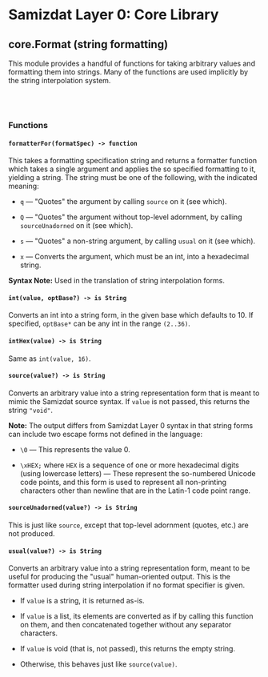 Samizdat Layer 0: Core Library
==============================

core.Format (string formatting)
-------------------------------

This module provides a handful of functions for taking arbitrary values
and formatting them into strings. Many of the functions are used
implicitly by the string interpolation system.


<br><br>
### Functions

#### `formatterFor(formatSpec) -> function`

This takes a formatting specification string and returns a formatter
function which takes a single argument and applies the so specified
formatting to it, yielding a string. The string must be one of the
following, with the indicated meaning:

* `q` &mdash; "Quotes" the argument by calling `source` on it
  (see which).

* `Q` &mdash; "Quotes" the argument without top-level adornment, by
  calling `sourceUnadorned` on it (see which).

* `s` &mdash; "Quotes" a non-string argument, by calling `usual`
  on it (see which).

* `x` &mdash; Converts the argument, which must be an int, into a hexadecimal
  string.

**Syntax Note:** Used in the translation of string interpolation forms.

#### `int(value, optBase?) -> is String`

Converts an int into a string form, in the given base which defaults to
10. If specified, `optBase*` can be any int in the range `(2..36)`.

#### `intHex(value) -> is String`

Same as `int(value, 16)`.

#### `source(value?) -> is String`

Converts an arbitrary value into a string representation form
that is meant to mimic the Samizdat source syntax. If `value` is not passed,
this returns the string `"void"`.

**Note:** The output differs from Samizdat Layer 0 syntax in that
string forms can include two escape forms not defined in the
language:

* `\0` &mdash; This represents the value 0.

* `\xHEX;` where `HEX` is a sequence of one or more hexadecimal digits
  (using lowercase letters) &mdash; These represent the so-numbered
  Unicode code points, and this form is used to represent all
  non-printing characters other than newline that are in the Latin-1
  code point range.

#### `sourceUnadorned(value?) -> is String`

This is just like `source`, except that top-level adornment
(quotes, etc.) are not produced.

#### `usual(value?) -> is String`

Converts an arbitrary value into a string representation form, meant
to be useful for producing the "usual" human-oriented output. This is
the formatter used during string interpolation if no format specifier
is given.

* If `value` is a string, it is returned as-is.

* If `value` is a list, its elements are converted as if by calling this
  function on them, and then concatenated together without any separator
  characters.

* If `value` is void (that is, not passed), this returns the empty string.

* Otherwise, this behaves just like `source(value)`.
